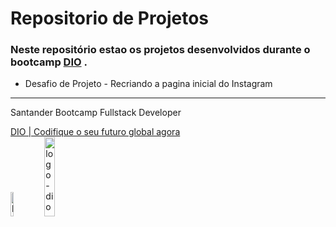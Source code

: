 # Repositorio de Projetos

### Neste repositório estao os projetos desenvolvidos durante o bootcamp [DIO](https://web.dio.me/home) .

 - Desafio de Projeto - Recriando a pagina inicial do Instagram 





<hr>      
Santander Bootcamp Fullstack Developer   

[DIO | Codifique o seu futuro global agora](https://web.dio.me/home)   
<img src="https://hermes.digitalinnovation.one/tracks/800fd098-3eef-45e9-9544-544ae396076c.png" alt="logo-bootcamp-santander" width="10%">
<img src="https://hermes.digitalinnovation.one/assets/diome/logo.svg" alt="logo-dio" width="18%">
